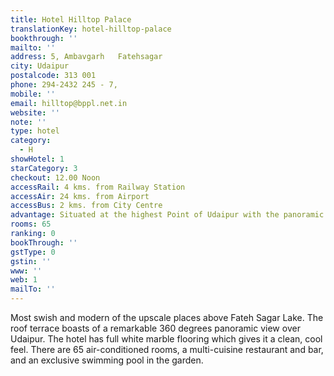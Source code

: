 ```yaml
---
title: Hotel Hilltop Palace
translationKey: hotel-hilltop-palace
bookthrough: ''
mailto: ''
address: 5, Ambavgarh   Fatehsagar
city: Udaipur
postalcode: 313 001
phone: 294-2432 245 - 7,
mobile: ''
email: hilltop@bppl.net.in
website: ''
note: ''
type: hotel
category:
  - H
showHotel: 1
starCategory: 3
checkout: 12.00 Noon
accessRail: 4 kms. from Railway Station
accessAir: 24 kms. from Airport
accessBus: 2 kms. from City Centre
advantage: Situated at the highest Point of Udaipur with the panoramic view of Lake
rooms: 65
ranking: 0
bookThrough: ''
gstType: 0
gstin: ''
www: ''
web: 1
mailTo: ''
---
```







Most swish and modern of the upscale places above Fateh Sagar Lake. The roof terrace boasts of a remarkable 360 degrees panoramic view over Udaipur. The hotel has full white marble flooring which gives it a clean, cool feel. There are 65 air-conditioned rooms, a multi-cuisine restaurant and bar, and an exclusive swimming pool in the garden.
